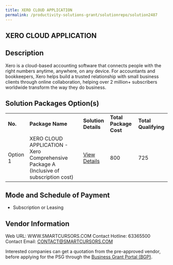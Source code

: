 ```yaml
---
title: XERO CLOUD APPLICATION
permalink: /productivity-solutions-grant/solutionrepo/solution2487
---
```


## XERO CLOUD APPLICATION

## Description

Xero is a cloud-based accounting software that connects people with the right numbers anytime, anywhere, on any device. For accountants and bookkeepers, Xero helps build a trusted relationship with small business clients through online collaboration, helping over 2 million+ subscribers worldwide transform the way they do business.

## Solution Packages Option(s)

<table>
<tr>
<td><b>No.</b></td>
<td><b>Package Name</b></td>
<td><b>Solution Details</b></td>
<td><b>Total Package Cost</b></td>
<td><b>Total Qualifying</b></td>
</tr>
<tr>
<td>Option 1</td>
<td>XERO CLOUD APPLICATION - Xero Comprehensive Package A (Inclusive of subscription cost)</td>
<td><a href='https://www.gobusiness.gov.sg/images/psg/SmartCursors_Xero_Cloud_20200659_Desensitised_Annex_3_Part_1.pdf'>View Details</a></td>
<td>800</td>
<td>725</td>
</tr>
</table>

## Mode and Schedule of Payment

 - Subscription or Leasing

## Vendor Information

 Web URL: WWW.SMARTCURSORS.COM 
Contact Hotline: 63365500 
Contact Email: CONTACT@SMARTCURSORS.COM 


Interested companies can get a quotation from the pre-approved vendor, before applying for the PSG through the <a href='https://www.businessgrants.gov.sg/'>Business Grant Portal (BGP)</a>.
<script src="/jquery/resize-tables.js"></script>
